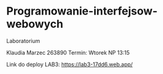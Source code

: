 # Programowanie-interfejsow-webowych
Laboratorium

Klaudia Marzec 263890
Termin: Wtorek NP 13:15

Link do deploy LAB3: https://lab3-17dd6.web.app/
